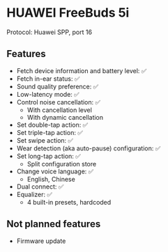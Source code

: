 # HUAWEI FreeBuds 5i

Protocol: Huawei SPP, port 16

## Features

- Fetch device information and battery level: ✅
- Fetch in-ear status: ✅
- Sound quality preference: ✅
- Low-latency mode: ✅
- Control noise cancellation: ✅
  - With cancellation level
  - With dynamic cancellation
- Set double-tap action: ✅
- Set triple-tap action: ✅
- Set swipe action: ✅
- Wear detection (aka auto-pause) configuration: ✅
- Set long-tap action: ✅
  - Split configuration store
- Change voice language: ✅
  - English, Chinese
- Dual connect: ✅
- Equalizer: ✅
  - 4 built-in presets, hardcoded

## Not planned features

- Firmware update
